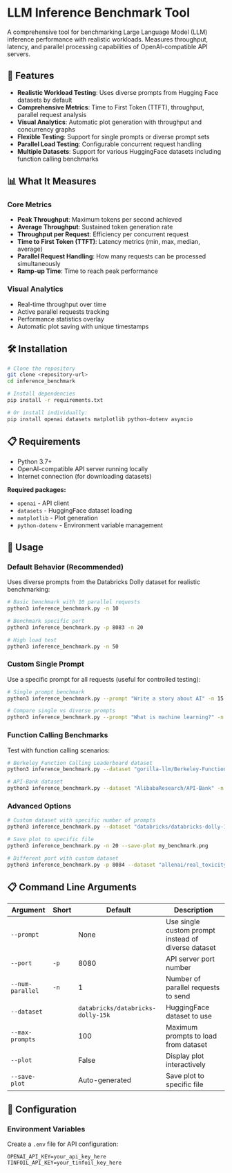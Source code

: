 # LLM Inference Benchmark Tool

A comprehensive tool for benchmarking Large Language Model (LLM) inference performance with realistic workloads. Measures throughput, latency, and parallel processing capabilities of OpenAI-compatible API servers.

## 🚀 Features

- **Realistic Workload Testing**: Uses diverse prompts from Hugging Face datasets by default
- **Comprehensive Metrics**: Time to First Token (TTFT), throughput, parallel request analysis
- **Visual Analytics**: Automatic plot generation with throughput and concurrency graphs
- **Flexible Testing**: Support for single prompts or diverse prompt sets
- **Parallel Load Testing**: Configurable concurrent request handling
- **Multiple Datasets**: Support for various HuggingFace datasets including function calling benchmarks

## 📊 What It Measures

### Core Metrics
- **Peak Throughput**: Maximum tokens per second achieved
- **Average Throughput**: Sustained token generation rate
- **Throughput per Request**: Efficiency per concurrent request
- **Time to First Token (TTFT)**: Latency metrics (min, max, median, average)
- **Parallel Request Handling**: How many requests can be processed simultaneously
- **Ramp-up Time**: Time to reach peak performance

### Visual Analytics
- Real-time throughput over time
- Active parallel requests tracking
- Performance statistics overlay
- Automatic plot saving with unique timestamps

## 🛠️ Installation

```bash
# Clone the repository
git clone <repository-url>
cd inference_benchmark

# Install dependencies
pip install -r requirements.txt

# Or install individually:
pip install openai datasets matplotlib python-dotenv asyncio
```

## 📋 Requirements

- Python 3.7+
- OpenAI-compatible API server running locally
- Internet connection (for downloading datasets)

**Required packages:**
- `openai` - API client
- `datasets` - HuggingFace dataset loading
- `matplotlib` - Plot generation
- `python-dotenv` - Environment variable management

## 🎯 Usage

### Default Behavior (Recommended)
Uses diverse prompts from the Databricks Dolly dataset for realistic benchmarking:

```bash
# Basic benchmark with 10 parallel requests
python3 inference_benchmark.py -n 10

# Benchmark specific port
python3 inference_benchmark.py -p 8083 -n 20

# High load test
python3 inference_benchmark.py -n 50
```

### Custom Single Prompt
Use a specific prompt for all requests (useful for controlled testing):

```bash
# Single prompt benchmark
python3 inference_benchmark.py --prompt "Write a story about AI" -n 15

# Compare single vs diverse prompts
python3 inference_benchmark.py --prompt "What is machine learning?" -n 10
```

### Function Calling Benchmarks
Test with function calling scenarios:

```bash
# Berkeley Function Calling Leaderboard dataset
python3 inference_benchmark.py --dataset "gorilla-llm/Berkeley-Function-Calling-Leaderboard" -n 20

# API-Bank dataset
python3 inference_benchmark.py --dataset "AlibabaResearch/API-Bank" -n 15
```

### Advanced Options

```bash
# Custom dataset with specific number of prompts
python3 inference_benchmark.py --dataset "databricks/databricks-dolly-15k" --max-prompts 200 -n 30

# Save plot to specific file
python3 inference_benchmark.py -n 20 --save-plot my_benchmark.png

# Different port with custom dataset
python3 inference_benchmark.py -p 8084 --dataset "allenai/real_toxicity_prompts" -n 25
```

## 📋 Command Line Arguments

| Argument | Short | Default | Description |
|----------|-------|---------|-------------|
| `--prompt` | | None | Use single custom prompt instead of diverse dataset |
| `--port` | `-p` | 8080 | API server port number |
| `--num-parallel` | `-n` | 1 | Number of parallel requests to send |
| `--dataset` | | `databricks/databricks-dolly-15k` | HuggingFace dataset to use |
| `--max-prompts` | | 100 | Maximum prompts to load from dataset |
| `--plot` | | False | Display plot interactively |
| `--save-plot` | | Auto-generated | Save plot to specific file |

## 🔧 Configuration

### Environment Variables
Create a `.env` file for API configuration:

```env
OPENAI_API_KEY=your_api_key_here
TINFOIL_API_KEY=your_tinfoil_key_here
```
